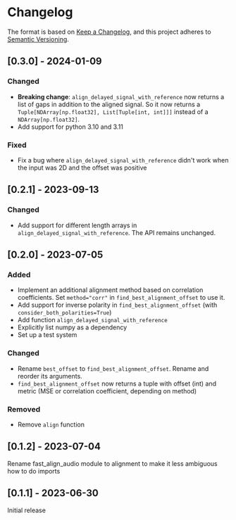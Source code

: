 # Changelog

The format is based on [Keep a Changelog](https://keepachangelog.com/en/1.0.0/),
and this project adheres to [Semantic Versioning](https://semver.org/spec/v2.0.0.html).

## [0.3.0] - 2024-01-09

### Changed

* **Breaking change**: `align_delayed_signal_with_reference` now returns a list of gaps in addition to the aligned signal. So it now returns a `Tuple[NDArray[np.float32], List[Tuple[int, int]]]` instead of a `NDArray[np.float32]`.
* Add support for python 3.10 and 3.11

### Fixed

* Fix a bug where `align_delayed_signal_with_reference` didn't work when the input was 2D and the offset was positive

## [0.2.1] - 2023-09-13

### Changed

* Add support for different length arrays in `align_delayed_signal_with_reference`. The API remains unchanged.

## [0.2.0] - 2023-07-05

### Added

* Implement an additional alignment method based on correlation coefficients. Set `method="corr"` in `find_best_alignment_offset` to use it.
* Add support for inverse polarity in `find_best_alignment_offset` (with `consider_both_polarities=True`)
* Add function `align_delayed_signal_with_reference`
* Explicitly list numpy as a dependency
* Set up a test system

### Changed

* Rename `best_offset` to `find_best_alignment_offset`. Rename and reorder its arguments.
* `find_best_alignment_offset` now returns a tuple with offset (int) and metric (MSE or correlation coefficient, depending on method)

### Removed

* Remove `align` function

## [0.1.2] - 2023-07-04

Rename fast_align_audio module to alignment to make it less ambiguous how to do imports

## [0.1.1] - 2023-06-30

Initial release
